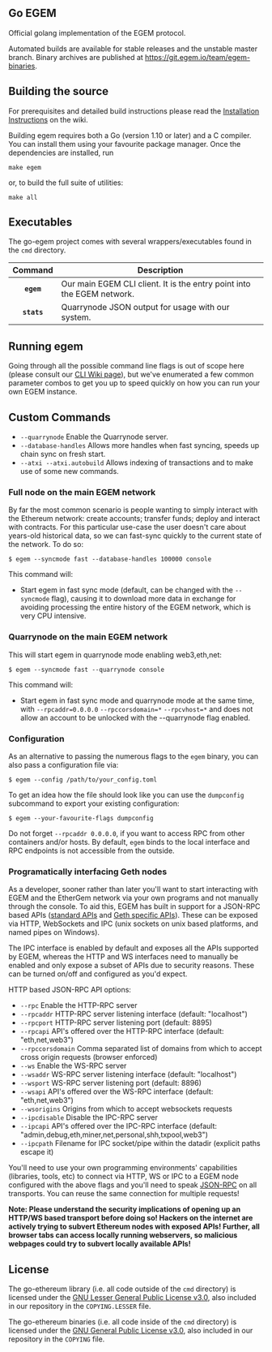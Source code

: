## Go EGEM

Official golang implementation of the EGEM protocol.

Automated builds are available for stable releases and the unstable master branch.
Binary archives are published at https://git.egem.io/team/egem-binaries.

## Building the source

For prerequisites and detailed build instructions please read the
[Installation Instructions](https://github.com/ethereum/go-ethereum/wiki/Building-Ethereum)
on the wiki.

Building egem requires both a Go (version 1.10 or later) and a C compiler.
You can install them using your favourite package manager.
Once the dependencies are installed, run

    make egem

or, to build the full suite of utilities:

    make all

## Executables

The go-egem project comes with several wrappers/executables found in the `cmd` directory.

| Command    | Description |
|:----------:|-------------|
| **`egem`** | Our main EGEM CLI client. It is the entry point into the EGEM network. |
| **`stats`** | Quarrynode JSON output for usage with our system. |


## Running egem

Going through all the possible command line flags is out of scope here (please consult our
[CLI Wiki page](https://git.egem.io/team/go-egem/wikis/Command-Line-Options)), but we've
enumerated a few common parameter combos to get you up to speed quickly on how you can run your
own EGEM instance.

## Custom Commands
  * `--quarrynode` Enable the Quarrynode server.
  * `--database-handles` Allows more handles when fast syncing, speeds up chain sync on fresh start.
  * `--atxi --atxi.autobuild` Allows indexing of transactions and to make use of some new commands.

### Full node on the main EGEM network

By far the most common scenario is people wanting to simply interact with the Ethereum network:
create accounts; transfer funds; deploy and interact with contracts. For this particular use-case
the user doesn't care about years-old historical data, so we can fast-sync quickly to the current
state of the network. To do so:

```
$ egem --syncmode fast --database-handles 100000 console
```

This command will:

 * Start egem in fast sync mode (default, can be changed with the `--syncmode` flag), causing it to
   download more data in exchange for avoiding processing the entire history of the EGEM network,
   which is very CPU intensive.

### Quarrynode on the main EGEM network

This will start egem in quarrynode mode enabling web3,eth,net:

```
$ egem --syncmode fast --quarrynode console
```

This command will:

  * Start egem in fast sync mode and quarrynode mode at the same time, with `--rpcaddr=0.0.0.0` `--rpccorsdomain=*` `--rpcvhost=*` and does not allow an account to be unlocked with the --quarrynode flag enabled.

### Configuration

As an alternative to passing the numerous flags to the `egem` binary, you can also pass a configuration file via:

```
$ egem --config /path/to/your_config.toml
```

To get an idea how the file should look like you can use the `dumpconfig` subcommand to export your existing configuration:

```
$ egem --your-favourite-flags dumpconfig
```

Do not forget `--rpcaddr 0.0.0.0`, if you want to access RPC from other containers and/or hosts. By default, `egem` binds to the local interface and RPC endpoints is not accessible from the outside.

### Programatically interfacing Geth nodes

As a developer, sooner rather than later you'll want to start interacting with EGEM and the EtherGem
network via your own programs and not manually through the console. To aid this, EGEM has built in
support for a JSON-RPC based APIs ([standard APIs](https://github.com/ethereum/wiki/wiki/JSON-RPC) and
[Geth specific APIs](https://git.egem.io/team/go-egem/wiki/Management-APIs)). These can be
exposed via HTTP, WebSockets and IPC (unix sockets on unix based platforms, and named pipes on Windows).

The IPC interface is enabled by default and exposes all the APIs supported by EGEM, whereas the HTTP
and WS interfaces need to manually be enabled and only expose a subset of APIs due to security reasons.
These can be turned on/off and configured as you'd expect.

HTTP based JSON-RPC API options:

  * `--rpc` Enable the HTTP-RPC server
  * `--rpcaddr` HTTP-RPC server listening interface (default: "localhost")
  * `--rpcport` HTTP-RPC server listening port (default: 8895)
  * `--rpcapi` API's offered over the HTTP-RPC interface (default: "eth,net,web3")
  * `--rpccorsdomain` Comma separated list of domains from which to accept cross origin requests (browser enforced)
  * `--ws` Enable the WS-RPC server
  * `--wsaddr` WS-RPC server listening interface (default: "localhost")
  * `--wsport` WS-RPC server listening port (default: 8896)
  * `--wsapi` API's offered over the WS-RPC interface (default: "eth,net,web3")
  * `--wsorigins` Origins from which to accept websockets requests
  * `--ipcdisable` Disable the IPC-RPC server
  * `--ipcapi` API's offered over the IPC-RPC interface (default: "admin,debug,eth,miner,net,personal,shh,txpool,web3")
  * `--ipcpath` Filename for IPC socket/pipe within the datadir (explicit paths escape it)

You'll need to use your own programming environments' capabilities (libraries, tools, etc) to connect
via HTTP, WS or IPC to a EGEM node configured with the above flags and you'll need to speak [JSON-RPC](http://www.jsonrpc.org/specification)
on all transports. You can reuse the same connection for multiple requests!

**Note: Please understand the security implications of opening up an HTTP/WS based transport before
doing so! Hackers on the internet are actively trying to subvert Ethereum nodes with exposed APIs!
Further, all browser tabs can access locally running webservers, so malicious webpages could try to
subvert locally available APIs!**

## License

The go-ethereum library (i.e. all code outside of the `cmd` directory) is licensed under the
[GNU Lesser General Public License v3.0](https://www.gnu.org/licenses/lgpl-3.0.en.html), also
included in our repository in the `COPYING.LESSER` file.

The go-ethereum binaries (i.e. all code inside of the `cmd` directory) is licensed under the
[GNU General Public License v3.0](https://www.gnu.org/licenses/gpl-3.0.en.html), also included
in our repository in the `COPYING` file.

